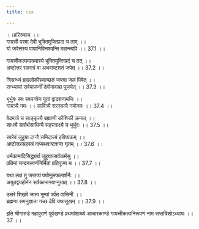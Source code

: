 ```yaml
---
title: ०३७

---
```

।।हरिरुवाच ।।  
गायत्त्री परमा देवी भुक्तिमुक्तिप्रदा च ताम् ।।  
यो जपेत्तस्य पापानिविनश्यन्ति महान्त्यपि ।। 37.1 ।।  
  
गायत्त्रीकल्पमाख्यास्ये भुक्तिमुक्तिप्रदं च तत् ।।  
अष्टोत्तरं सहस्त्रं वा अथवाष्टशतं जपेत् ।। 37.2 ।।  
  
त्रिसन्ध्यं ब्रह्मलोकीस्याच्छतं जप्त्वा जलं पिबेत् ।।  
सन्ध्यायां सर्वपापघ्नीं देवीमावाह्य पूजयेत् ।। 37.3 ।।  
  
भूर्भुवः स्वः स्वमन्त्रेण युतां द्वादशनामभिः ।।  
गायत्र्यै नमः ।। सावित्र्यै सरस्वत्यै नमोनमः ।। 37.4 ।।  
  
वेदमात्रे च साङ्कृत्यै ब्रह्माणी कौशिकी क्रमात् ।।  
साध्व्यै सर्वार्थसाधिन्यै सहस्त्राक्ष्यै च भूर्भुवः ।। 37.5 ।।  
  
स्वरेवं जुहुया दग्नौ समिदाज्यं हविष्यकम् ।।  
अष्टोत्तरसहस्त्रं वाप्यथवाष्टशन्त घृतम् ।। 37.6 ।।  
  
धर्मकामादिसिद्ध्यर्थं जुहुयात्सर्वकर्मसु ।।  
प्रतिमां चन्दनस्वर्णनिर्मितां प्रतिपूज्य च ।। 37.7 ।।  
  
यथा लक्षं तु जप्तव्यं पयोमूलफलार्शनैः ।।  
अयुतद्वयहोमेन सर्वकामानवाप्नुयात् ।। 37.8 ।।  
  
उत्तरे शिखरे जाता भूम्यां पर्वत वासिनी ।।  
ब्रह्मणा समनुज्ञाता गच्छ देवि यथासुखम् ।। 37.9 ।।  
  
इति श्रीगारुडे महापुराणे पूर्वखण्डे प्रथमांशाख्ये आचारकाण्डे गायत्त्रीकल्पनिरूपणं नाम सप्तत्रिंशोऽध्यायः ।। 37 ।।
